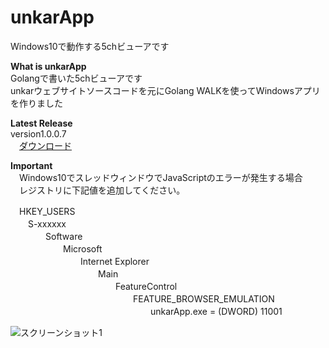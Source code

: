 ﻿unkarApp
========

Windows10で動作する5chビューアです 

**What is unkarApp**  
Golangで書いた5chビューアです  
unkarウェブサイトソースコードを元にGolang WALKを使ってWindowsアプリを作りました 

**Latest Release**  
version1.0.0.7  
　[ダウンロード](https://github.com/ryujimiya/unkarApp/blob/master/publish/)  

**Important**  
　Windows10でスレッドウィンドウでJavaScriptのエラーが発生する場合  
　レジストリに下記値を追加してください。  

　HKEY_USERS  
　　S-xxxxxx  
　　　　Software  
　　　　　　Microsoft  
　　　　　　　　Internet Explorer  
　　　　　　　　　　Main  
　　　　　　　　　　　　FeatureControl  
　　　　　　　　　　　　　　FEATURE_BROWSER_EMULATION  
　　　　　　　　　　　　　　　　unkarApp.exe = (DWORD) 11001  

![スクリーンショット1](https://pbs.twimg.com/media/Dbtfi3_U0AIh6Pp.jpg )  

